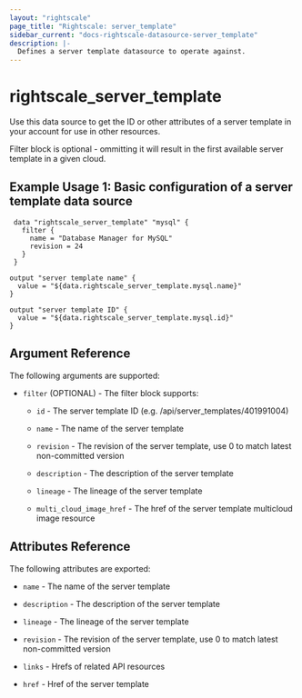 ```yaml
---
layout: "rightscale"
page_title: "Rightscale: server_template"
sidebar_current: "docs-rightscale-datasource-server_template"
description: |-
  Defines a server template datasource to operate against.
---
```


# rightscale_server_template

Use this data source to get the ID or other attributes of a server template in your account for use in other resources.

Filter block is optional - ommitting it will result in the first available server template in a given cloud.

## Example Usage 1: Basic configuration of a server template data source

```hcl
 data "rightscale_server_template" "mysql" {
   filter {
     name = "Database Manager for MySQL"
     revision = 24
   }
 }

output "server template name" {
  value = "${data.rightscale_server_template.mysql.name}"
}

output "server template ID" {
  value = "${data.rightscale_server_template.mysql.id}"
}
```

## Argument Reference

The following arguments are supported:

* `filter` (OPTIONAL) - The filter block supports:

  * `id` - The server template ID (e.g. /api/server_templates/401991004)

  * `name` - The name of the server template
  
  * `revision` - The revision of the server template, use 0 to match latest non-committed version

  * `description` - The description of the server template
  
  * `lineage` - The lineage of the server template
  
  * `multi_cloud_image_href` - The href of the server template multicloud image resource

## Attributes Reference

The following attributes are exported:

* `name` - The name of the server template

* `description` - The description of the server template

* `lineage` - The lineage of the server template
  
* `revision` - The revision of the server template, use 0 to match latest non-committed version

* `links` - Hrefs of related API resources

* `href` - Href of the server template

